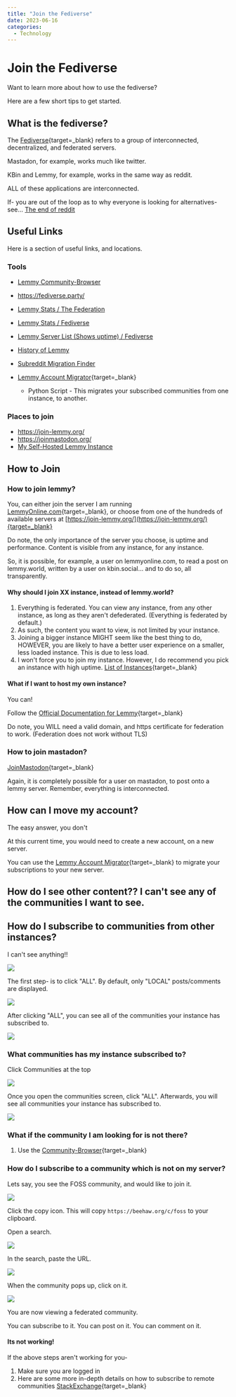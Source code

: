 ```yaml
---
title: "Join the Fediverse"
date: 2023-06-16
categories:
  - Technology
---
```


# Join the Fediverse

Want to learn more about how to use the fediverse? 

Here are a few short tips to get started.

<!-- more -->

## What is the fediverse?

The [Fediverse](https://en.wikipedia.org/wiki/Fediverse){target=_blank} refers to a group of interconnected, decentralized, and federated servers.

Mastadon, for example, works much like twitter.

KBin and Lemmy, for example, works in the same way as reddit.

ALL of these applications are interconnected.

If- you are out of the loop as to why everyone is looking for alternatives- see... [The end of reddit](2023-06-19-end-of-reddit.md)

## Useful Links

Here is a section of useful links, and locations.

### Tools

* [Lemmy Community-Browser](https://browse.feddit.de/)
* <https://fediverse.party/>
* [Lemmy Stats / The Federation](https://the-federation.info/)
* [Lemmy Stats / Fediverse](https://lemmy.fediverse.observer/dailystats)
* [Lemmy Server List (Shows uptime) / Fediverse](https://lemmy.fediverse.observer/list)
* [History of Lemmy](https://join-lemmy.org/docs/en/users/07-history-of-lemmy.html)
* [Subreddit Migration Finder](https://sub.rehab/)


* [Lemmy Account Migrator](https://github.com/wescode/lemmy_migrate){target=_blank}
    * Python Script - This migrates your subscribed communities from one instance, to another.

### Places to join

* <https://join-lemmy.org/>
* <https://joinmastodon.org/>
* [My Self-Hosted Lemmy Instance](https://lemmyonline.com/)

## How to Join 

### How to join lemmy?

You, can either join the server I am running [LemmyOnline.com](https://lemmyonline.com/){target=_blank}, or choose from one of the hundreds of available servers at [https://join-lemmy.org/](https://join-lemmy.org/){target=_blank}

Do note, the only importance of the server you choose, is uptime and performance. Content is visible from any instance, for any instance. 

So, it is possible, for example, a user on lemmyonline.com, to read a post on lemmy.world, written by a user on kbin.social... and to do so, all transparently. 

#### Why should I join XX instance, instead of lemmy.world?

1. Everything is federated. You can view any instance, from any other instance, as long as they aren't defederated. (Everything is federated by default.)
2. As such, the content you want to view, is not limited by your instance.
3. Joining a bigger instance MIGHT seem like the best thing to do, HOWEVER, you are likely to have a better user experience on a smaller, less loaded instance. This is due to less load.
4. I won't force you to join my instance. However, I do recommend you pick an instance with high uptime. [List of Instances](https://lemmy.fediverse.observer/list){target=_blank}

#### What if I want to host my own instance?

You can!

Follow the [Official Documentation for Lemmy](https://join-lemmy.org/docs/en/users/01-getting-started.html){target=_blank}

Do note, you WILL need a valid domain, and https certificate for federation to work. (Federation does not work without TLS)

### How to join mastadon?

[JoinMastodon](https://joinmastodon.org/){target=_blank}

Again, it is completely possible for a user on mastadon, to post onto a lemmy server. Remember, everything is interconnected. 


## How can I move my account?

The easy answer, you don't 

At this current time, you would need to create a new account, on a new server.

You can use the [Lemmy Account Migrator](https://github.com/wescode/lemmy_migrate){target=_blank} to migrate your subscriptions to your new server.

## How do I see other content?? I can't see any of the communities I want to see.
## How do I subscribe to communities from other instances?

I can't see anything!!

![](./assets-fediverse/Empty.png)

The first step- is to click "ALL". By default, only "LOCAL" posts/comments are displayed.

![](./assets-fediverse/click-all.png)

After clicking "ALL", you can see all of the communities your instance has subscribed to.

![](./assets-fediverse/all-clicked.png)

### What communities has my instance subscribed to?

Click Communities at the top

![](./assets-fediverse/click-communities.png)

Once you open the communities screen, click "ALL". Afterwards, you will see all communities your instance has subscribed to.

![](./assets-fediverse/all-communities.png)


### What if the community I am looking for is not there?

1. Use the [Community-Browser](https://browse.feddit.de/){target=_blank}

### How do I subscribe to a community which is not on my server?

Lets say, you see the FOSS community, and would like to join it.

![](./assets-fediverse/foss-community.png)

Click the copy icon. This will copy `https://beehaw.org/c/foss` to your clipboard.

Open a search. 

![](./assets-fediverse/click-search.png)

In the search, paste the URL.

![](./assets-fediverse/search-for-community.png)


When the community pops up, click on it.

![](./assets-fediverse/federated-community.png)

You are now viewing a federated community. 

You can subscribe to it. You can post on it. You can comment on it.

#### Its not working!

If the above steps aren't working for you-

1. Make sure you are logged in
2. Here are some more in-depth details on how to subscribe to remote communities [StackExchange](https://webapps.stackexchange.com/questions/170872/how-can-i-subscribe-to-a-remote-community-on-lemmy){target=_blank}
